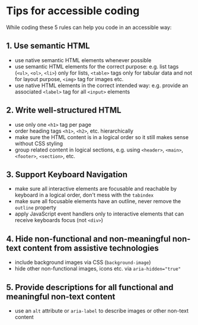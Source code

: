 # Tips for accessible coding

While coding these 5 rules can help you code in an accessible way:

## 1. Use semantic HTML

- use native semantic HTML elements whenever possible
- use semantic HTML elements for the correct purpose: e.g. list tags (`<ul>`, `<ol>`, `<li>`) only for lists, `<table>` tags only for tabular data and not for layout purpose, `<img>` tag for images etc.
- use native HTML elements in the correct intended way: e.g. provide an associated `<label>` tag for all `<input>` elements 

## 2. Write well-structured HTML

- use only one `<h1>` tag per page
- order heading tags `<h1>`, `<h2>`, etc. hierarchically 
- make sure the HTML content is in a logical order so it still makes sense without CSS styling
- group related content in logical sections, e.g. using `<header>`, `<main>`, `<footer>`, `<section>`, etc.

## 3. Support Keyboard Navigation

- make sure all interactive elements are focusable and reachable by keyboard in a logical order, don't mess with the `tabindex`
- make sure all focusable elements have an outline, never remove the `outline` property
- apply JavaScript event handlers only to interactive elements that can receive keyboards focus (not `<div>`)

## 4. Hide non-functional and non-meaningful non-text content from assistive technologies 

- include background images via CSS (`background-image`)
- hide other non-functional images, icons etc. via `aria-hidden="true"`

## 5. Provide descriptions for all functional and meaningful non-text content

- use an `alt` attribute or `aria-label` to describe images or other non-text content 
